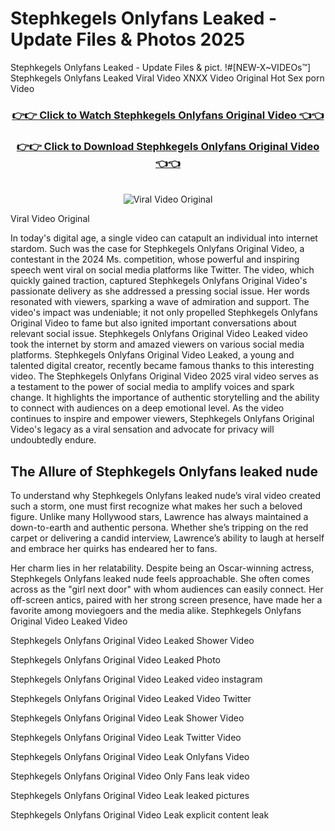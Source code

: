 # Stephkegels Onlyfans Leaked - Update Files & Photos 2025

Stephkegels Onlyfans Leaked - Update Files & pict. !#[NEW-X~VIDEOs™] Stephkegels Onlyfans Leaked Viral Video XNXX Video Original Hot Sex porn Video
<br>
<div align="center">
<h3><a href="https://links2leaks.com/stephkegels" rel="nofollow">👉👉 Click to Watch Stephkegels Onlyfans Original Video 👈👈</a></h3>
<h3><a href="https://links2leaks.com/stephkegels" rel="nofollow">👉👉 Click to Download Stephkegels Onlyfans Original Video 👈👈</a></h3>
<br>
<a href="https://links2leaks.com/stephkegels" rel="nofollow"><img src="https://i.ibb.co/Gkj2r4b/banner.png" alt="Viral Video Original" style="max-width: 100%; display: inline-block;" data-target="animated-image.originalImage"></a>
</div>

Viral Video Original

In today's digital age, a single video can catapult an individual into internet stardom. Such was the case for Stephkegels Onlyfans Original Video, a contestant in the 2024 Ms. competition, whose powerful and inspiring speech went viral on social media platforms like Twitter.
The video, which quickly gained traction, captured Stephkegels Onlyfans Original Video's passionate delivery as she addressed a pressing social issue. Her words resonated with viewers, sparking a wave of admiration and support. The video's impact was undeniable; it not only propelled Stephkegels Onlyfans Original Video to fame but also ignited important conversations about relevant social issue.
Stephkegels Onlyfans Original Video Leaked video took the internet by storm and amazed viewers on various social media platforms. Stephkegels Onlyfans Original Video Leaked, a young and talented digital creator, recently became famous thanks to this interesting video.
The Stephkegels Onlyfans Original Video 2025 viral video serves as a testament to the power of social media to amplify voices and spark change. It highlights the importance of authentic storytelling and the ability to connect with audiences on a deep emotional level. As the video continues to inspire and empower viewers, Stephkegels Onlyfans Original Video's legacy as a viral sensation and advocate for privacy will undoubtedly endure.

<h2>The Allure of Stephkegels Onlyfans leaked nude</h2>


To understand why Stephkegels Onlyfans leaked nude’s viral video created such a storm, one must first recognize what makes her such a beloved figure. Unlike many Hollywood stars, Lawrence has always maintained a down-to-earth and authentic persona. Whether she’s tripping on the red carpet or delivering a candid interview, Lawrence’s ability to laugh at herself and embrace her quirks has endeared her to fans.

Her charm lies in her relatability. Despite being an Oscar-winning actress, Stephkegels Onlyfans leaked nude feels approachable. She often comes across as the "girl next door" with whom audiences can easily connect. Her off-screen antics, paired with her strong screen presence, have made her a favorite among moviegoers and the media alike.
Stephkegels Onlyfans Original Video Leaked Video

Stephkegels Onlyfans Original Video Leaked Shower Video

Stephkegels Onlyfans Original Video Leaked Photo

Stephkegels Onlyfans Original Video Leaked video instagram

Stephkegels Onlyfans Original Video Leaked Video Twitter

Stephkegels Onlyfans Original Video Leak Shower Video

Stephkegels Onlyfans Original Video Leak Twitter Video

Stephkegels Onlyfans Original Video Leak Onlyfans Video

Stephkegels Onlyfans Original Video Only Fans leak video

Stephkegels Onlyfans Original Video Leak leaked pictures

Stephkegels Onlyfans Original Video Leak explicit content leak